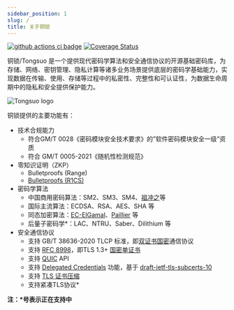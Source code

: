 ```yaml
---
sidebar_position: 1
slug: /
title: 关于铜锁
---
```

[![github actions ci badge](https://github.com/Tongsuo-Project/Tongsuo/workflows/GitHub%20CI/badge.svg)](https://github.com/Tongsuo-Project/Tongsuo/actions?query=workflow%3A%22GitHub+CI%22)
[![Coverage Status](https://coveralls.io/repos/github/Tongsuo-Project/Tongsuo/badge.svg?branch=master)](https://coveralls.io/github/Tongsuo-Project/Tongsuo?branch=master)

铜锁/Tongsuo 是一个提供现代密码学算法和安全通信协议的开源基础密码库，为存储、网络、密钥管理、隐私计算等诸多业务场景提供底层的密码学基础能力，实现数据在传输、使用、存储等过程中的私密性、完整性和可认证性，为数据生命周期中的隐私和安全提供保护能力。

![Tongsuo logo](/img/logo.png)

铜锁提供的主要功能有：

- 技术合规能力
  - 符合GM/T 0028《密码模块安全技术要求》的”软件密码模块安全一级”资质
  - 符合 GM/T 0005-2021《随机性检测规范》
- 零知识证明（ZKP）
  - Bulletproofs (Range)
  - [Bulletproofs (R1CS)](https://www.yuque.com/tsdoc/ts/bulletproofs)
- 密码学算法
  - 中国商用密码算法：SM2、SM3、SM4、[祖冲之](https://www.yuque.com/tsdoc/ts/copzp3)等
  - 国际主流算法：ECDSA、RSA、AES、SHA 等
  - 同态加密算法：[EC-ElGamal](https://www.yuque.com/tsdoc/misc/ec-elgamal)、[Paillier](https://www.yuque.com/tsdoc/misc/rdibad) 等
  - 后量子密码学*：LAC、NTRU、Saber、Dilithium 等
- 安全通信协议
  - 支持 GB/T 38636-2020 TLCP 标准，即[双证书国密](https://www.yuque.com/tsdoc/ts/hedgqf)通信协议
  - 支持 [RFC 8998](https://datatracker.ietf.org/doc/html/rfc8998)，即TLS 1.3+ [国密单证书](https://www.yuque.com/tsdoc/ts/grur3x)
  - 支持 [QUIC](https://datatracker.ietf.org/doc/html/rfc9000) API
  - 支持 [Delegated Credentials](https://www.yuque.com/tsdoc/ts/leubbg) 功能，基于 [draft-ietf-tls-subcerts-10](https://www.ietf.org/archive/id/draft-ietf-tls-subcerts-10.txt)
  - 支持 [TLS 证书压缩](https://www.yuque.com/tsdoc/ts/df5pyi)
  - 支持紧凑TLS协议*

**注：\*号表示正在支持中**

